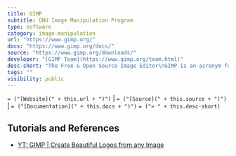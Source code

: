 ```yaml
---
title: GIMP
subtitle: GNU Image Manipulation Program
type: software
category: image-manipulation
url: "https://www.gimp.org/"
docs: "https://www.gimp.org/docs/"
source: "https://www.gimp.org/downloads/"
developer: "[GIMP Team](https://www.gimp.org/team.html)"
desc-short: "The Free & Open Source Image Editor\nGIMP is an acronym for GNU Image Manipulation Program. It is a freely distributed program for such tasks as photo retouching, image composition and image authoring. The terms of usage and rules about copying are clearly listed in the [GNU General Public License](https://www.gimp.org/about/COPYING). There is a nice [Frequently Asked Questions (FAQ)](https://www.gimp.org/docs/userfaq.html) page.\n"
tags: ""
visibility: public
---
```

`= ("[Website](" + this.url + ")")` |  `= ("[Source](" + this.source + ")")` | `= ("[Documentation](" + this.docs + ")")`
`= ("> " + this.desc-short)`

## Tutorials and References
- [YT: GIMP | Create Beautiful Logos from any Image](https://www.youtube.com/watch?v=RNQ-MtDxqmo)